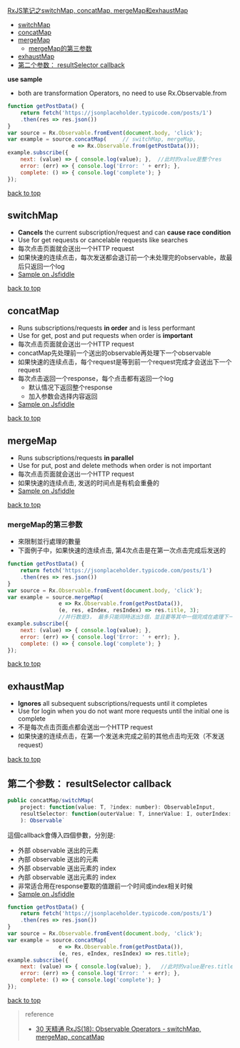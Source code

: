[RxJS笔记之switchMap, concatMap, mergeMap和exhaustMap](#top)

- [switchMap](#switchmap)
- [concatMap](#concatmap)
- [mergeMap](#mergemap)
  - [mergeMap的第三参数](#mergemap%E7%9A%84%E7%AC%AC%E4%B8%89%E5%8F%82%E6%95%B0)
- [exhaustMap](#exhaustmap)
- [第二个参数： resultSelector callback](#%E7%AC%AC%E4%BA%8C%E4%B8%AA%E5%8F%82%E6%95%B0-resultselector-callback)

**use sample**

- both are transformation Operators, no need to use Rx.Observable.from

```javascript
function getPostData() {
    return fetch('https://jsonplaceholder.typicode.com/posts/1')
    .then(res => res.json())
}
var source = Rx.Observable.fromEvent(document.body, 'click');
var example = source.concatMap(     // switchMap, mergeMap,
                    e => Rx.Observable.from(getPostData()));
example.subscribe({
    next: (value) => { console.log(value); },  //此时的value是整个res
    error: (err) => { console.log('Error: ' + err); },
    complete: () => { console.log('complete'); }
});
```

[back to top](#top)

## switchMap

- **Cancels** the current subscription/request and can **cause race condition**
- Use for get requests or cancelable requests like searches
- 每次点击页面就会送出一个HTTP request
- 如果快速的连续点击，每次发送都会退订前一个未处理完的observable，故最后只返回一个log
- [Sample on Jsfiddle](https://jsfiddle.net/t2zxtuh0/4/)

[back to top](#top)

## concatMap

- Runs subscriptions/requests **in order** and is less performant
- Use for get, post and put requests when order is **important**
- 每次点击页面就会送出一个HTTP request
- concatMap先处理前一个送出的observable再处理下一个observable
- 如果快速的连续点击，每个request是等到前一个request完成才会送出下一个request
- 每次点击返回一个response，每个点击都有返回一个log
  - 默认情况下返回整个response
  - 加入参数会选择内容返回
- [Sample on Jsfiddle](https://jsfiddle.net/t2zxtuh0/2/)

[back to top](#top)

## mergeMap

- Runs subscriptions/requests **in parallel**
- Use for put, post and delete methods when order is not important
- 每次点击页面就会送出一个HTTP request
- 如果快速的连续点击, 发送的时间点是有机会重叠的
- [Sample on Jsfiddle](https://jsfiddle.net/t2zxtuh0/5/)

[back to top](#top)

### mergeMap的第三参数

- 來限制並行處理的數量
- 下面例子中，如果快速的连续点击, 第4次点击是在第一次点击完成后发送的

```javascript
function getPostData() {
    return fetch('https://jsonplaceholder.typicode.com/posts/1')
    .then(res => res.json())
}
var source = Rx.Observable.fromEvent(document.body, 'click');
var example = source.mergeMap(
                e => Rx.Observable.from(getPostData()),
                (e, res, eIndex, resIndex) => res.title, 3);
                //并行数是3， 最多只能同時送出3個，並且要等其中一個完成在處理下一個
example.subscribe({
    next: (value) => { console.log(value); },
    error: (err) => { console.log('Error: ' + err); },
    complete: () => { console.log('complete'); }
});
```

[back to top](#top)

## exhaustMap

- **Ignores** all subsequent subscriptions/requests until it completes
- Use for login when you do not want more requests until the initial one is complete
- 不是每次点击页面点都会送出一个HTTP request
- 如果快速的连续点击，在第一个发送未完成之前的其他点击均无效（不发送request）

[back to top](#top)

## 第二个参数： resultSelector callback

```javascript
public concatMap/switchMap(
    project: function(value: T, ?index: number): ObservableInput,
    resultSelector: function(outerValue: T, innerValue: I, outerIndex: number, innerIndex: number): any
    ): Observable`
```

這個callback會傳入四個參數，分別是:

- 外部 observable 送出的元素
- 內部 observable 送出的元素
- 外部 observable 送出元素的 index
- 內部 observable 送出元素的 index
- 非常适合用在response要取的值跟前一个时间或index相关时候
- [Sample on Jsfiddle](https://jsfiddle.net/t2zxtuh0/3/)

```javascript
function getPostData() {
    return fetch('https://jsonplaceholder.typicode.com/posts/1')
    .then(res => res.json())
}
var source = Rx.Observable.fromEvent(document.body, 'click');
var example = source.concatMap(
                e => Rx.Observable.from(getPostData()),
                (e, res, eIndex, resIndex) => res.title);
example.subscribe({
    next: (value) => { console.log(value); },   //此时的value是res.title
    error: (err) => { console.log('Error: ' + err); },
    complete: () => { console.log('complete'); }
});
```

[back to top](#top)

> reference
> - [30 天精通 RxJS(18): Observable Operators - switchMap, mergeMap, concatMap](https://ithelp.ithome.com.tw/articles/10188387)
